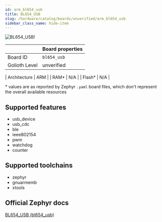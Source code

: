 ```yaml
---
id: arm_bl654_usb
title: BL654_USB
slug: /hardware/catalog/boards/unverified/arm_bl654_usb
sidebar_class_name: hide-item
---
```


[//]: # (This is an auto-generated file, do not edit! Changes to it will be lost upon re-generation)

![BL654_USB!](/img/boards/arm/bl654_usb.jpg "BL654_USB")

|                | Board properties     |
| -------------  | -------------------- |
| Board ID       | `bl654_usb` |
| Golioth Level  | unverified       |

| Architecture   | ARM |
| RAM*           | N/A |
| Flash*         | N/A |

\* values are as reported by Zephyr `.yaml` board files, which don't represent the overall available resources



## Supported features

* usb_device
* usb_cdc
* ble
* ieee802154
* pwm
* watchdog
* counter

## Supported toolchains

* zephyr
* gnuarmemb
* xtools

## Official Zephyr docs

[BL654_USB (bl654_usb)](https://docs.zephyrproject.org/latest/boards/arm/bl654_usb/doc/index.html)

